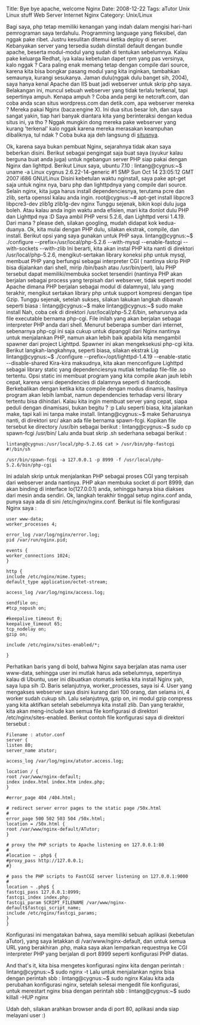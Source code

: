 Title: Bye bye apache, welcome Nginx
Date: 2008-12-22
Tags: aTutor Unix Linux stuff Web Server Internet Nginx
Category: Unix/Linux

Bagi saya, php tetap memiliki kenangan yang indah dalam mengisi hari-hari pemrograman saya terdahulu. Programming language yang fleksibel, dan nggak pake ribet. Justru kesulitan ditemui ketika deploy di server. Kebanyakan server yang tersedia sudah diinstall default dengan bundle apache, beserta modul-modul yang sudah di tentukan sebelumnya. Kalau pake keluarga Redhat, iya kalau kebetulan dapet rpm yang pas versinya, kalo nggak ? Cara paling enak memang tetap dengan compile dari source, karena kita bisa bongkar pasang modul yang kita inginkan, tambahkan semaunya, kurangi sesukanya. Jaman dulu(nggak dulu banget sih, 2004), saya hanya kenal Apache dan IIS buat jadi webserver untuk skrip php saya. Belakangan ini, muncul sebuah webserver yang tidak terlalu terkenal, tapi sepertinya ampuh. Kenapa ampuh ? Coba anda pergi ke netcraft.com, dan coba anda scan situs wordpress.com dan detik.com, apa webserver mereka ? Mereka pakai Nginx (baca:engine X). Ini dua situs besar loh, dan saya sangat yakin, tiap hari banyak diantara kita yang berinteraksi dengan kedua situs ini, ya tho ? Nggak mungkin dong mereka pake webserver yang kurang 'terkenal' kalo nggak karena mereka merasakan keampuhan dibaliknya, tul ndak ? Coba buka aja deh langsung di [situsnya][1].


Ok, karena saya bukan pembuat Nginx, sejarahnya tidak akan saya beberkan disini. Berikut sebagai pengingat saja buat saya (syukur kalau berguna buat anda juga) untuk ngebangun server PHP siap pakai dengan Nginx dan lighttpd.
Berikut Linux saya, ubuntu 7.10 :
lintang@cygnus:~$ uname -a
Linux cygnus 2.6.22-14-generic #1 SMP Sun Oct 14 23:05:12 GMT 2007 i686 GNU/Linux
Disini kebetulan waktu nginstall, saya pake apt-get saja untuk nginx nya, baru php dan lighttpdnya yang compile dari source. Selain nginx, kita juga harus install dependenciesnya, terutama pcre dan zlib, serta openssl kalau anda ingin.
root@cygnus:~# apt-get install libpcre3 libpcre3-dev zlib1g zlib1g-dev nginx
Tunggu sejenak, bikin kopi dulu juga boleh. Atau kalau anda ingin waktu anda efisien, mari kita donlot dulu PHP dan Lighttpd nya :D
Saya ambil PHP versi 5.2.6, dan Lighttpd versi 1.4.19. Dari mana ? please deh, silakan googling, mudah didapat kok kedua-duanya.
Ok, kita mulai dengan PHP dulu, silakan ekstrak, compile, dan install. Berikut opsi yang saya gunakan untuk PHP saya.
lintang@cygnus:~$ ./configure --prefix=/usr/local/php-5.2.6 --with-mysql --enable-fastcgi --with-sockets --with-zlib
Ini berarti, kita akan instal PHP kita nanti di direktori /usr/local/php-5.2.6, mengikut-sertakan library koneksi php untuk mysql, membuat PHP yang berfungsi sebagai interpreter CGI ( nantinya skrip PHP bisa dijalankan dari shell, mirip /bin/bash atau /usr/bin/perl), lalu PHP tersebut dapat memiliki/membuka socket tersendiri (nantinya PHP akan berjalan sebagai process yang terpisah dari webserver, tidak seperti model Apache dimana PHP berjalan sebagai modul di dalamnya), lalu yang terakhir, mengikut sertakan library php untuk support kompresi dengan tipe Gzip.
Tunggu sejenak, setelah sukses, silakan lakukan langkah dibawah seperti biasa :
lintang@cygnus:~$ make
lintang@cygnus:~$ sudo make install
Nah, coba cek di direktori /usr/local/php-5.2.6/bin, seharusnya ada file executable bernama php-cgi. File inilah yang akan berjalan sebagai interpreter PHP anda dari shell.
Menurut beberapa sumber dari internet, sebenarnya php-cgi ini saja cukup untuk dipanggil dari Nginx nantinya untuk menjalankan PHP, namun akan lebih baik apabila kita mengambil spawner dari project Lighttpd. Spawner ini akan mengeksekusi php-cgi kita. Berikut langkah-langkahnya, seperti biasa, silakan ekstrak Lig
lintang@cygnus:~$ ./configure --prefix=/opt/lighttpd-1.4.19 --enable-static --disable-shared
Kira-kira maksudnya, kita akan menconfigure Lighttpd sebagai library static yang dependenciesnya mutlak terhadap file-file .so tertentu. Opsi static ini membuat program yang kita compile akan jauh lebih cepat, karena versi dependencies di dalamnya seperti di hardcode. Berkebalikan dengan ketika kita compile dengan modus dinamis, hasilnya program akan lebih lambat, namun dependencies terhadap versi library tertentu bisa dihindari. Kalau kita ingin membuat server yang cepat, siapa peduli dengan dinamisasi, bukan begitu ? :p
Lalu seperti biasa, kita jalankan make, tapi kali ini tanpa make install.
lintang@cygnus:~$ make
Seharusnya nanti, di direktori src/ akan ada file bernama spawn-fcgi. Kopikan file tersebut ke directory /usr/bin sebagai berikut :
lintang@cygnus:~$ sudo cp spawn-fcgi /usr/bin/
Lalu anda buat skrip .sh sederhana sebagai berikut :
```
lintang@cygnus:/usr/local/php-5.2.6$ cat > /usr/bin/php-fastcgi #!/bin/sh

/usr/bin/spawn-fcgi -a 127.0.0.1 -p 8999 -f /usr/local/php-5.2.6/bin/php-cgi

```

Ini adalah skrip untuk menjalankan PHP sebagai proses CGI yang terpisah dari webserver anda nantinya. PHP akan membuka socket di port 8999, dan akan binding di interface lo(127.0.0.1) anda, sehingga hanya bisa diakses dari mesin anda sendiri.
Ok, langkah terakhir tinggal setup nginx.conf anda, punya saya ada di sini /etc/nginx/nginx.conf.
Berikut isi file konfigurasi Nginx saya :
```
user www-data;
worker_processes 4;

error_log /var/log/nginx/error.log;
pid /var/run/nginx.pid;

events {
worker_connections 1024;
}

http {
include /etc/nginx/mime.types;
default_type application/octet-stream;

access_log /var/log/nginx/access.log;

sendfile on;
#tcp_nopush on;

#keepalive_timeout 0;
keepalive_timeout 65;
tcp_nodelay on;
gzip on;

include /etc/nginx/sites-enabled/*;

}
```
Perhatikan baris yang di bold, bahwa Nginx saya berjalan atas nama user www-data, sehingga user ini mutlak harus ada sebelumnya, sepertinya kalau di Ubuntu, user ini dibuatkan otomatis ketika kita install Nginx yah, saya lupa sih :D.
Baris selanjutnya, worker_processes, saya isi 4. User yang mengakses webserver saya disini kurang dari 100 orang, dan selama ini, 4 worker sudah cukup sih.
Lalu selanjutnya, gzip on, ini modul gzip compress yang kita aktifkan setelah sebelumnya kita install zlib. Dan yang terakhir, kita akan meng-include kan semua file konfigurasi di direktori /etc/nginx/sites-enabled. Berikut contoh file konfigurasi saya di direktori tersebut :
```
Filename : atutor.conf
server {
listen 80;
server_name atutor;

access_log /var/log/nginx/atutor.access.log;

location / {
root /var/www/nginx-default;
index index.html index.htm index.php;
}

#error_page 404 /404.html;

# redirect server error pages to the static page /50x.html
#
error_page 500 502 503 504 /50x.html;
location = /50x.html {
root /var/www/nginx-default/ATutor;
}

# proxy the PHP scripts to Apache listening on 127.0.0.1:80
#
#location ~ .php$ {
#proxy_pass http://127.0.0.1;
#}

# pass the PHP scripts to FastCGI server listening on 127.0.0.1:9000
#
location ~ .php$ {
fastcgi_pass 127.0.0.1:8999;
fastcgi_index index.php;
fastcgi_param SCRIPT_FILENAME /var/www/nginx-default$fastcgi_script_name;
include /etc/nginx/fastcgi_params;
}
}
```

Konfigurasi ini mengatakan bahwa, saya memiliki sebuah aplikasi (kebetulan aTutor), yang saya letakkan di /var/www/nginx-default, dan untuk semua URL yang berakhiran .php, maka saya akan lemparkan requestnya ke CGI interpreter PHP yang berjalan di port 8999 seperti konfigurasi PHP diatas.

And that's it, kita bisa mengetes konfigurasi nginx kita dengan perintah :
lintang@cygnus:~$ sudo nginx -t
Lalu untuk menjalankan nginx bisa dengan perintah sbb :
lintang@cygnus:~$ sudo nginx
Kalau kita ada perubahan konfigurasi nginx, setelah selesai mengedit file konfigurasi, untuk merestart nginx bisa dengan perintah sbb :
lintang@cygnus:~$ sudo killall -HUP nginx

Udah deh, silakan arahkan browser anda di port 80, aplikasi anda siap melayani user :)

[1]: http://nginx.net/
